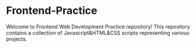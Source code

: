 # Frontend-Practice
Welcome to Frontend Web Development Practice repository! This repository contains a collection of Javascript&HTML&CSS scripts representing various projects.
